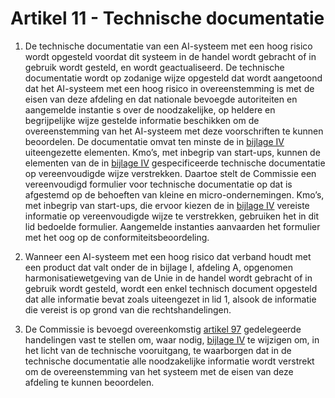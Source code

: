 # Artikel 11 - Technische documentatie

1. De technische documentatie van een AI-systeem met een hoog risico wordt opgesteld voordat dit systeem in de handel wordt gebracht of in gebruik wordt gesteld, en wordt geactualiseerd.
De technische documentatie wordt op zodanige wijze opgesteld dat wordt aangetoond dat het AI-systeem met een hoog risico in overeenstemming is met de eisen van deze afdeling en dat nationale bevoegde autoriteiten en aangemelde instantie s over de noodzakelijke, op heldere en begrijpelijke wijze gestelde informatie beschikken om de overeenstemming van het AI-systeem met deze voorschriften te kunnen beoordelen. De documentatie omvat ten minste de in [bijlage IV](../../../bijlagen/b4.md) uiteengezette elementen. Kmo’s, met inbegrip van start-ups, kunnen de elementen van de in [bijlage IV](../../../bijlagen/b4.md) gespecificeerde technische documentatie op vereenvoudigde wijze verstrekken. Daartoe stelt de Commissie een vereenvoudigd formulier voor technische documentatie op dat is afgestemd op de behoeften van kleine en micro-ondernemingen. Kmo’s, met inbegrip van start-ups, die ervoor kiezen de in [bijlage IV](../../../bijlagen/b4.md) vereiste informatie op vereenvoudigde wijze te verstrekken, gebruiken het in dit lid bedoelde formulier. Aangemelde instanties aanvaarden het formulier met het oog op de conformiteitsbeoordeling.

2. Wanneer een AI-systeem met een hoog risico dat verband houdt met een product dat valt onder de in bijlage I, afdeling A, opgenomen harmonisatiewetgeving van de Unie in de handel wordt gebracht of in gebruik wordt gesteld, wordt een enkel technisch document opgesteld dat alle informatie bevat zoals uiteengezet in lid 1, alsook de informatie die vereist is op grond van die rechtshandelingen.

3. De Commissie is bevoegd overeenkomstig [artikel 97](../../hoofdstuk-11/a97.md) gedelegeerde handelingen vast te stellen om, waar nodig, [bijlage IV](../../../bijlagen/b4.md) te wijzigen om, in het licht van de technische vooruitgang, te waarborgen dat in de technische documentatie alle noodzakelijke informatie wordt verstrekt om de overeenstemming van het systeem met de eisen van deze afdeling te kunnen beoordelen.
